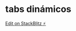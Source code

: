 # tabs dinámicos


[Edit on StackBlitz ⚡️](https://stackblitz.com/edit/angular-dynamic-tabs-9apweo)
